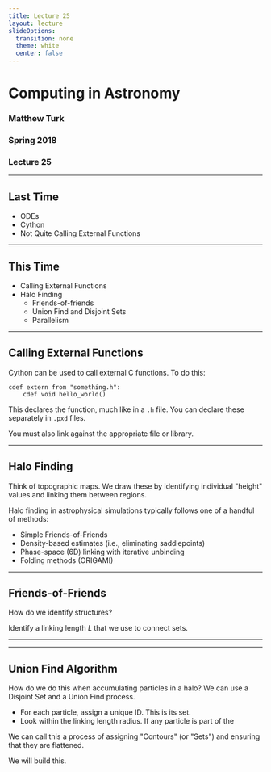 ```yaml
---
title: Lecture 25
layout: lecture
slideOptions:
  transition: none
  theme: white
  center: false
---
```


# Computing in Astronomy<!-- .element: class="centered" -->
### Matthew Turk<!-- .element: class="righted" -->
### Spring 2018<!-- .element: class="righted" -->
### Lecture 25 <!-- .element: class="righted" -->

---

## Last Time

 * ODEs
 * Cython
 * Not Quite Calling External Functions

---

## This Time

 * Calling External Functions
 * Halo Finding
   * Friends-of-friends
   * Union Find and Disjoint Sets
   * Parallelism

---

## Calling External Functions

Cython can be used to call external C functions.  To do this:

```
cdef extern from "something.h":
    cdef void hello_world()
```

This declares the function, much like in a `.h` file.  You can declare these
separately in `.pxd` files.

You must also link against the appropriate file or library.

---

## Halo Finding

Think of topographic maps.  We draw these by identifying individual "height"
values and linking them between regions.

Halo finding in astrophysical simulations typically follows one of a handful of
methods:

 * Simple Friends-of-Friends
 * Density-based estimates (i.e., eliminating saddlepoints)
 * Phase-space (6D) linking with iterative unbinding
 * Folding methods (ORIGAMI)

---

## Friends-of-Friends

How do we identify structures?

Identify a linking length $L$ that we use to connect sets.

---

<!-- .slide: data-background-image="images/IMG_20131013_143232.jpg" data-background-size="contain" -->


---

## Union Find Algorithm

How do we do this when accumulating particles in a halo?  We can use a Disjoint
Set and a Union Find process.

 * For each particle, assign a unique ID.  This is its set.
 * Look within the linking length radius.  If any particle is part of the 

We can call this a process of assigning "Contours" (or "Sets") and ensuring
that they are flattened.

We will build this.
